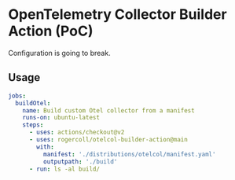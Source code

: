 # OpenTelemetry Collector Builder Action (PoC)

Configuration is going to break.

## Usage

```yaml
jobs:
  buildOtel:
    name: Build custom Otel collector from a manifest
    runs-on: ubuntu-latest
    steps:
      - uses: actions/checkout@v2
      - uses: rogercoll/otelcol-builder-action@main
        with:
          manifest: './distributions/otelcol/manifest.yaml'
          outputpath: './build'
      - run: ls -al build/
```
